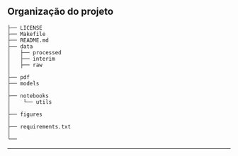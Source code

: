 Organização do projeto
------------

    ├── LICENSE
    ├── Makefile           
    ├── README.md          
    ├── data
    │   ├── processed
    │   ├── interim        
    │   ├── raw            
    │  
    ├── pdf
    ├── models            
    │
    ├── notebooks
    │    └── utils                               
    │  
    ├── figures  
    │
    ├── requirements.txt 
    │                         
    └──
--------